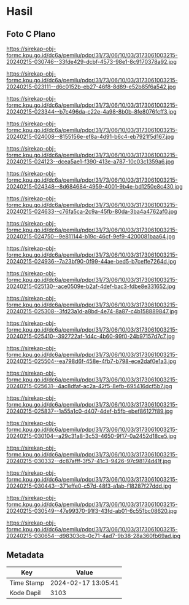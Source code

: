 # Hasil

## Foto C Plano

https://sirekap-obj-formc.kpu.go.id/dc6a/pemilu/pdpr/31/73/06/10/03/3173061003215-20240215-030746--33fde429-dcbf-4573-98e1-8c9170378a92.jpg

https://sirekap-obj-formc.kpu.go.id/dc6a/pemilu/pdpr/31/73/06/10/03/3173061003215-20240215-023111--d6c0152b-eb27-46f8-8d89-e52b85f6a542.jpg

https://sirekap-obj-formc.kpu.go.id/dc6a/pemilu/pdpr/31/73/06/10/03/3173061003215-20240215-023344--b7c496da-c22e-4a98-8b0b-8fe8076fcff3.jpg

https://sirekap-obj-formc.kpu.go.id/dc6a/pemilu/pdpr/31/73/06/10/03/3173061003215-20240215-024008--8155156e-ef8a-4d91-b6c4-eb7921f5d167.jpg

https://sirekap-obj-formc.kpu.go.id/dc6a/pemilu/pdpr/31/73/06/10/03/3173061003215-20240215-024123--dcea5ae1-f390-413e-a787-10c03c1359a6.jpg

https://sirekap-obj-formc.kpu.go.id/dc6a/pemilu/pdpr/31/73/06/10/03/3173061003215-20240215-024348--8d684684-4959-4001-9b4e-bd1250e8c430.jpg

https://sirekap-obj-formc.kpu.go.id/dc6a/pemilu/pdpr/31/73/06/10/03/3173061003215-20240215-024633--c76fa5ca-2c9a-45fb-80da-3ba4a4762af0.jpg

https://sirekap-obj-formc.kpu.go.id/dc6a/pemilu/pdpr/31/73/06/10/03/3173061003215-20240215-024750--9e811144-b19c-46cf-9ef9-4200081baa64.jpg

https://sirekap-obj-formc.kpu.go.id/dc6a/pemilu/pdpr/31/73/06/10/03/3173061003215-20240215-024936--7a23bf90-0f99-44ae-bed5-b7ceffe7264d.jpg

https://sirekap-obj-formc.kpu.go.id/dc6a/pemilu/pdpr/31/73/06/10/03/3173061003215-20240215-025130--ace0509e-b2af-4def-bac3-fdbe8e331652.jpg

https://sirekap-obj-formc.kpu.go.id/dc6a/pemilu/pdpr/31/73/06/10/03/3173061003215-20240215-025308--3fd23a1d-a8bd-4e74-8a87-c4b158889847.jpg

https://sirekap-obj-formc.kpu.go.id/dc6a/pemilu/pdpr/31/73/06/10/03/3173061003215-20240215-025410--392722af-1d4c-4b60-99f0-24b97157d7c7.jpg

https://sirekap-obj-formc.kpu.go.id/dc6a/pemilu/pdpr/31/73/06/10/03/3173061003215-20240215-025504--ea798d6f-458e-4fb7-b798-ece2daf0e1a3.jpg

https://sirekap-obj-formc.kpu.go.id/dc6a/pemilu/pdpr/31/73/06/10/03/3173061003215-20240215-025631--4ac8dfaf-ac2a-42f5-8efb-695416dcf5b7.jpg

https://sirekap-obj-formc.kpu.go.id/dc6a/pemilu/pdpr/31/73/06/10/03/3173061003215-20240215-025837--1a55a1c0-d407-4def-b5fb-ebef86127f89.jpg

https://sirekap-obj-formc.kpu.go.id/dc6a/pemilu/pdpr/31/73/06/10/03/3173061003215-20240215-030104--a29c31a8-3c53-4650-9f17-0a2452d18ce5.jpg

https://sirekap-obj-formc.kpu.go.id/dc6a/pemilu/pdpr/31/73/06/10/03/3173061003215-20240215-030332--dc87afff-3f57-41c3-9426-97c98174d41f.jpg

https://sirekap-obj-formc.kpu.go.id/dc6a/pemilu/pdpr/31/73/06/10/03/3173061003215-20240215-030443--371effe0-c57d-48f3-a1ab-f18287f27ddd.jpg

https://sirekap-obj-formc.kpu.go.id/dc6a/pemilu/pdpr/31/73/06/10/03/3173061003215-20240215-030549--47e99370-91f3-43fd-ab01-6c551bc08620.jpg

https://sirekap-obj-formc.kpu.go.id/dc6a/pemilu/pdpr/31/73/06/10/03/3173061003215-20240215-030654--d98303cb-0c71-4ad7-9b38-28a360fb69ad.jpg


## Metadata

| Key        | Value               |
| ---------- | ------------------- |
| Time Stamp | 2024-02-17 13:05:41 |
| Kode Dapil | 3103                |



